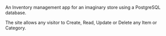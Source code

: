 An Inventory management app for an imaginary store using a PostgreSQL database.

The site allows any visitor to Create, Read, Update or Delete any Item or Category.
